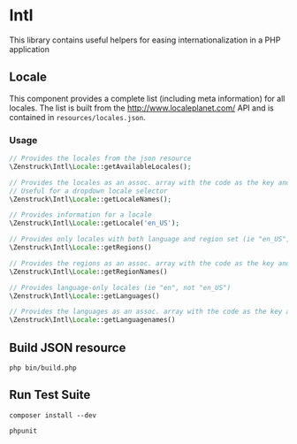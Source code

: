 # Intl

This library contains useful helpers for easing internationalization in a PHP application

## Locale

This component provides a complete list (including meta information) for all locales.  The list is built from the
http://www.localeplanet.com/ API and is contained in `resources/locales.json`.

### Usage

```php
// Provides the locales from the json resource
\Zenstruck\Intl\Locale::getAvailableLocales();

// Provides the locales as an assoc. array with the code as the key and name as the value
// Useful for a dropdown locale selector
\Zenstruck\Intl\Locale::getLocaleNames();

// Provides information for a locale
\Zenstruck\Intl\Locale::getLocale('en_US');

// Provides only locales with both language and region set (ie "en_US", not "en")
\Zenstruck\Intl\Locale::getRegions()

// Provides the regions as an assoc. array with the code as the key and name as the value
\Zenstruck\Intl\Locale::getRegionNames()

// Provides language-only locales (ie "en", not "en_US")
\Zenstruck\Intl\Locale::getLanguages()

// Provides the languages as an assoc. array with the code as the key and name as the value
\Zenstruck\Intl\Locale::getLanguagenames()
```

## Build JSON resource

```
php bin/build.php
```

## Run Test Suite

```
composer install --dev

phpunit
```


